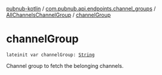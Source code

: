 [pubnub-kotlin](../../index.md) / [com.pubnub.api.endpoints.channel_groups](../index.md) / [AllChannelsChannelGroup](index.md) / [channelGroup](./channel-group.md)

# channelGroup

`lateinit var channelGroup: `[`String`](https://kotlinlang.org/api/latest/jvm/stdlib/kotlin/-string/index.html)

Channel group to fetch the belonging channels.

